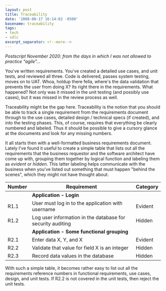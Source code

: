 ```yaml
---
layout: post
title: Traceability
date: '2008-08-17 16:14:02 -0500'
basename: traceability
tags:
- tech
- sdlc
excerpt_separator: <!--more-->
---
```


_Postscript November 2020: from the days in which I was not allowed to practice
"agile"..._

You've written requirements. You've created a detailed use cases, and unit
tests, and reviewed all three. Code is delivered, passes system testing, moves
on to UAT. Whoa, holdup there fella, where's the data validation that prevents
the user from doing X? Its right there in the requirements. What happened? Not
only was it missed in the unit testing (and possibly use cases), but it was
missed in the review process as well.

<!--more-->

Traceability might be the gap here. Traceability is the notion that you should
be able to track a single requirement from the requirements document through to
the use cases, detailed design / technical specs (if created), and into the
testing phases. This, of course, requires that everything be clearly numbered
and labeled. Thus it should be possible to give a cursory glance at the
documents and look for any missing numbers.

It all starts then with a well-formatted business requirements document. Lately
I've found it useful to create a simple table that lists out all the
requirements that the business requestor and the software architect have come up
with, grouping them together by logical function and labeling them as _evident_
or _hidden_. This latter labeling helps communicate with the business when
you've listed out something that must happen "behind the scenes", which they
might not have thought about.

| Number | Requirement | Category |
| -- | -- |-- |
|| **Application - Login** |
| R1.1 | User must log in to the application with  username | Evident |
| R1.2 | Log user information in the database for security auditing | Hidden |
| | **Application - Some functional grouping** |
| R2.1 | Enter data X, Y, and X | Evident |
| R2.2 | Validate that value for field X is an integer | Hidden |
| R2.3 | Record data values in the database | Hidden |

With such a simple table, it becomes rather easy to list out all the
requirements reference numbers in functional requirements, use cases, design,
and unit tests. If R2.2 is not covered in the unit tests, then reject the unit
tests.
